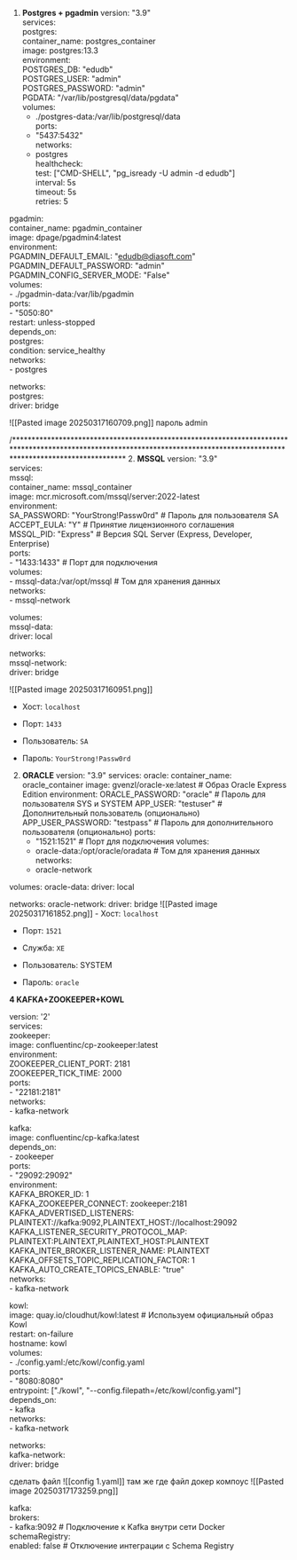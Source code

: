 1. **Postgres + pgadmin**
   version: "3.9"  
services:  
  postgres:  
    container_name: postgres_container  
    image: postgres:13.3  
    environment:  
      POSTGRES_DB: "edudb"  
      POSTGRES_USER: "admin"  
      POSTGRES_PASSWORD: "admin"  
      PGDATA: "/var/lib/postgresql/data/pgdata"  
    volumes:  
      - ./postgres-data:/var/lib/postgresql/data  
    ports:  
      - "5437:5432"  
    networks:  
      - postgres  
    healthcheck:  
      test: ["CMD-SHELL", "pg_isready -U admin -d edudb"]  
      interval: 5s  
      timeout: 5s  
      retries: 5  
  
  pgadmin:  
    container_name: pgadmin_container  
    image: dpage/pgadmin4:latest  
    environment:  
      PGADMIN_DEFAULT_EMAIL: "edudb@diasoft.com"  
      PGADMIN_DEFAULT_PASSWORD: "admin"  
      PGADMIN_CONFIG_SERVER_MODE: "False"  
    volumes:  
      - ./pgadmin-data:/var/lib/pgadmin  
    ports:  
      - "5050:80"  
    restart: unless-stopped  
    depends_on:  
      postgres:  
        condition: service_healthy  
    networks:  
      - postgres  
  
networks:  
  postgres:  
    driver: bridge
    
![[Pasted image 20250317160709.png]]
пароль admin

/****************************************************************************************************************************************************************************
2. **MSSQL** 
   version: "3.9"  
services:  
  mssql:  
    container_name: mssql_container  
    image: mcr.microsoft.com/mssql/server:2022-latest  
    environment:  
      SA_PASSWORD: "YourStrong!Passw0rd"  # Пароль для пользователя SA  
      ACCEPT_EULA: "Y"                    # Принятие лицензионного соглашения  
      MSSQL_PID: "Express"                 # Версия SQL Server (Express, Developer, Enterprise)  
    ports:  
      - "1433:1433"                        # Порт для подключения  
    volumes:  
      - mssql-data:/var/opt/mssql         # Том для хранения данных  
    networks:  
      - mssql-network  
  
volumes:  
  mssql-data:  
    driver: local  
  
networks:  
  mssql-network:  
    driver: bridge
    
    
![[Pasted image 20250317160951.png]]
- Хост: `localhost`
    
- Порт: `1433`
    
- Пользователь: `SA`
    
- Пароль: `YourStrong!Passw0rd`



2. **ORACLE** 
   version: "3.9"
services:
  oracle:
    container_name: oracle_container
    image: gvenzl/oracle-xe:latest  # Образ Oracle Express Edition
    environment:
      ORACLE_PASSWORD: "oracle"     # Пароль для пользователя SYS и SYSTEM
      APP_USER: "testuser"           # Дополнительный пользователь (опционально)
      APP_USER_PASSWORD: "testpass"  # Пароль для дополнительного пользователя (опционально)
    ports:
      - "1521:1521"                 # Порт для подключения
    volumes:
      - oracle-data:/opt/oracle/oradata  # Том для хранения данных
    networks:
      - oracle-network

volumes:
  oracle-data:
    driver: local

networks:
  oracle-network:
    driver: bridge
    ![[Pasted image 20250317161852.png]]
    - Хост: `localhost`
    
- Порт: `1521`
    
- Служба: `XE`
    
- Пользователь: SYSTEM
    
- Пароль: `oracle`

**4 KAFKA+ZOOKEEPER+KOWL**

version: '2'  
services:  
  zookeeper:  
    image: confluentinc/cp-zookeeper:latest  
    environment:  
      ZOOKEEPER_CLIENT_PORT: 2181  
      ZOOKEEPER_TICK_TIME: 2000  
    ports:  
      - "22181:2181"  
    networks:  
      - kafka-network  
  
  kafka:  
    image: confluentinc/cp-kafka:latest  
    depends_on:  
      - zookeeper  
    ports:  
      - "29092:29092"  
    environment:  
      KAFKA_BROKER_ID: 1  
      KAFKA_ZOOKEEPER_CONNECT: zookeeper:2181  
      KAFKA_ADVERTISED_LISTENERS: PLAINTEXT://kafka:9092,PLAINTEXT_HOST://localhost:29092  
      KAFKA_LISTENER_SECURITY_PROTOCOL_MAP: PLAINTEXT:PLAINTEXT,PLAINTEXT_HOST:PLAINTEXT  
      KAFKA_INTER_BROKER_LISTENER_NAME: PLAINTEXT  
      KAFKA_OFFSETS_TOPIC_REPLICATION_FACTOR: 1  
      KAFKA_AUTO_CREATE_TOPICS_ENABLE: "true"  
    networks:  
      - kafka-network  
  
  kowl:  
    image: quay.io/cloudhut/kowl:latest  # Используем официальный образ Kowl  
    restart: on-failure  
    hostname: kowl  
    volumes:  
      - ./config.yaml:/etc/kowl/config.yaml  
    ports:  
      - "8080:8080"  
    entrypoint: ["./kowl", "--config.filepath=/etc/kowl/config.yaml"]  
    depends_on:  
      - kafka  
    networks:  
      - kafka-network  
  
networks:  
  kafka-network:  
    driver: bridge


сделать файл ![[config 1.yaml]] там же где файл докер компоус
![[Pasted image 20250317173259.png]]
 
kafka:  
  brokers:  
    - kafka:9092  # Подключение к Kafka внутри сети Docker  
  schemaRegistry:  
    enabled: false  # Отключение интеграции с Schema Registry